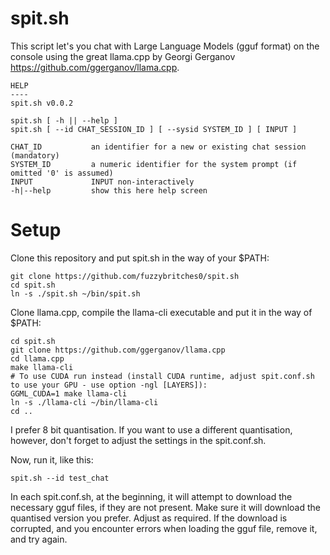 # spit.sh

This script let's you chat with Large Language Models (gguf format) on the console using the great llama.cpp by Georgi Gerganov <https://github.com/ggerganov/llama.cpp>.

```
HELP
----
spit.sh v0.0.2

spit.sh [ -h || --help ]
spit.sh [ --id CHAT_SESSION_ID ] [ --sysid SYSTEM_ID ] [ INPUT ]

CHAT_ID           an identifier for a new or existing chat session (mandatory)
SYSTEM_ID         a numeric identifier for the system prompt (if omitted '0' is assumed)
INPUT             INPUT non-interactively
-h|--help         show this here help screen
```

# Setup

Clone this repository and put spit.sh in the way of your $PATH:
```
git clone https://github.com/fuzzybritches0/spit.sh
cd spit.sh
ln -s ./spit.sh ~/bin/spit.sh
```

Clone llama.cpp, compile the llama-cli executable and put it in the way of $PATH:
```
cd spit.sh
git clone https://github.com/ggerganov/llama.cpp
cd llama.cpp
make llama-cli
# To use CUDA run instead (install CUDA runtime, adjust spit.conf.sh to use your GPU - use option -ngl [LAYERS]):
GGML_CUDA=1 make llama-cli
ln -s ./llama-cli ~/bin/llama-cli
cd ..
```

I prefer 8 bit quantisation. If you want to use a different quantisation, however, don't forget to adjust the settings in the spit.conf.sh.

Now, run it, like this:
```
spit.sh --id test_chat
```

In each spit.conf.sh, at the beginning, it will attempt to download the necessary gguf files, if they are not present. Make sure it will download the quantised version you prefer. Adjust as required. If the download is corrupted, and you encounter errors when loading the gguf file, remove it, and try again.

